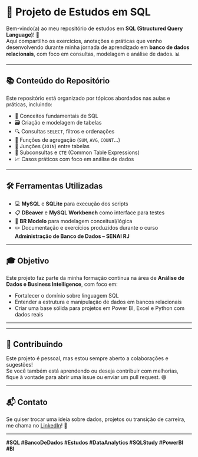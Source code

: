 # 💾 Projeto de Estudos em SQL

Bem-vindo(a) ao meu repositório de estudos em **SQL (Structured Query Language)**! 🚀  
Aqui compartilho os exercícios, anotações e práticas que venho desenvolvendo durante minha jornada de aprendizado em **banco de dados relacionais**, com foco em consultas, modelagem e análise de dados. 📊

---

## 📚 Conteúdo do Repositório

Este repositório está organizado por tópicos abordados nas aulas e práticas, incluindo:

- 🧠 Conceitos fundamentais de SQL  
- 🗃️ Criação e modelagem de tabelas  
- 🔍 Consultas `SELECT`, filtros e ordenações  
- 🧮 Funções de agregação (`SUM`, `AVG`, `COUNT`...)  
- 🔗 Junções (`JOIN`) entre tabelas  
- 🎯 Subconsultas e `CTE` (Common Table Expressions)  
- 📈 Casos práticos com foco em análise de dados

---

## 🛠️ Ferramentas Utilizadas

- 💻 **MySQL** e **SQLite** para execução dos scripts
- 📋 **DBeaver** e **MySQL Workbench** como interface para testes
- 🧩 **BR Modelo** para modelagem conceitual/lógica
- ✏️ Documentação e exercícios produzidos durante o curso **Administração de Banco de Dados – SENAI RJ**

---

## 🎓 Objetivo

Este projeto faz parte da minha formação contínua na área de **Análise de Dados e Business Intelligence**, com foco em:

- Fortalecer o domínio sobre linguagem SQL
- Entender a estrutura e manipulação de dados em bancos relacionais
- Criar uma base sólida para projetos em Power BI, Excel e Python com dados reais

---

---

## 🤝 Contribuindo

Este projeto é pessoal, mas estou sempre aberto a colaborações e sugestões!  
Se você também está aprendendo ou deseja contribuir com melhorias, fique à vontade para abrir uma issue ou enviar um pull request. 😄

---

## 📬 Contato

Se quiser trocar uma ideia sobre dados, projetos ou transição de carreira, me chama no [LinkedIn](http://linkedin.com/in/michellecasmendes)! 💬

---

**#SQL #BancoDeDados #Estudos #DataAnalytics #SQLStudy #PowerBI #BI**





